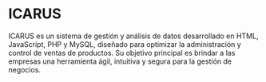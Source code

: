 # ICARUS
ICARUS es un sistema de gestión y análisis de datos desarrollado en HTML, JavaScript, PHP y MySQL, diseñado para optimizar la administración y control de ventas de productos. Su objetivo principal es brindar a las empresas una herramienta ágil, intuitiva y segura para la gestión de negocios.
